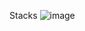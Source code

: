 Stacks
![image](https://user-images.githubusercontent.com/1813036/124928869-49efb480-e000-11eb-983d-b6e0ef63fd17.png)

